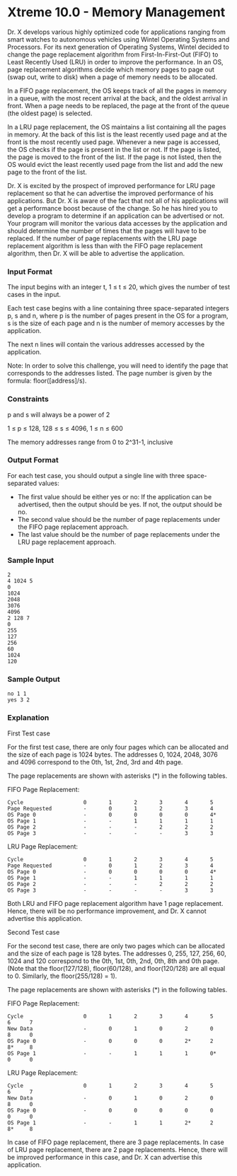 # Xtreme 10.0 - Memory Management

Dr. X develops various highly optimized code for applications ranging from smart watches to autonomous vehicles using Wintel Operating Systems and Processors. For its next generation of Operating Systems, Wintel decided to change the page replacement algorithm from First-In-First-Out (FIFO) to Least Recently Used (LRU) in order to improve the performance. In an OS, page replacement algorithms decide which memory pages to page out (swap out, write to disk) when a page of memory needs to be allocated.

In a FIFO page replacement, the OS keeps track of all the pages in memory in a queue, with the most recent arrival at the back, and the oldest arrival in front. When a page needs to be replaced, the page at the front of the queue (the oldest page) is selected.

In a LRU page replacement, the OS maintains a list containing all the pages in memory. At the back of this list is the least recently used page and at the front is the most recently used page. Whenever a new page is accessed, the OS checks if the page is present in the list or not. If the page is listed, the page is moved to the front of the list. If the page is not listed, then the OS would evict the least recently used page from the list and add the new page to the front of the list.

Dr. X is excited by the prospect of improved performance for LRU page replacement so that he can advertise the improved performance of his applications. But Dr. X is aware of the fact that not all of his applications will get a performance boost because of the change. So he has hired you to develop a program to determine if an application can be advertised or not. Your program will monitor the various data accesses by the application and should determine the number of times that the pages will have to be replaced. If the number of page replacements with the LRU page replacement algorithm is less than with the FIFO page replacement algorithm, then Dr. X will be able to advertise the application.

### Input Format

The input begins with an integer t, 1 ≤ t ≤ 20, which gives the number of test cases in the input.

Each test case begins with a line containing three space-separated integers p, s and n, where p is the number of pages present in the OS for a program, s is the size of each page and n is the number of memory accesses by the application.

The next n lines will contain the various addresses accessed by the application.

Note: In order to solve this challenge, you will need to identify the page that corresponds to the addresses listed. The page number is given by the formula: floor([address]/s).

### Constraints

p and s will always be a power of 2

1 ≤ p ≤ 128, 128 ≤ s ≤ 4096, 1 ≤ n ≤ 600

The memory addresses range from 0 to 2^31-1, inclusive

### Output Format

For each test case, you should output a single line with three space-separated values:

* The first value should be either yes or no: If the application can be advertised, then the output should be yes. If not, the output should be no.
* The second value should be the number of page replacements under the FIFO page replacement approach.
* The last value should be the number of page replacements under the LRU page replacement approach.

### Sample Input

```
2
4 1024 5
0
1024
2048
3076
4096
2 128 7
0
255
127
256
60
1024
120
```

### Sample Output

```
no 1 1
yes 3 2
```

### Explanation

First Test case

For the first test case, there are only four pages which can be allocated and the size of each page is 1024 bytes. The addresses 0, 1024, 2048, 3076 and 4096 correspond to the 0th, 1st, 2nd, 3rd and 4th page.

The page replacements are shown with asterisks (*) in the following tables.

FIFO Page Replacement:

```
Cycle                   0       1       2       3       4       5
Page Requested          -       0       1       2       3       4
OS Page 0               -       0       0       0       0       4*
OS Page 1               -       -       1       1       1       1
OS Page 2               -       -       -       2       2       2
OS Page 3               -       -       -       -       3       3
```

LRU Page Replacement:

```
Cycle                   0       1       2       3       4       5
Page Requested          -       0       1       2       3       4
OS Page 0               -       0       0       0       0       4*
OS Page 1               -       -       1       1       1       1
OS Page 2               -       -       -       2       2       2
OS Page 3               -       -       -       -       3       3
```

Both LRU and FIFO page replacement algorithm have 1 page replacement. Hence, there will be no performance improvement, and Dr. X cannot advertise this application.

Second Test case

For the second test case, there are only two pages which can be allocated and the size of each page is 128 bytes. The addresses 0, 255, 127, 256, 60, 1024 and 120 correspond to the 0th, 1st, 0th, 2nd, 0th, 8th and 0th page. (Note that the floor(127/128), floor(60/128), and floor(120/128) are all equal to 0. Similarly, the floor(255/128) = 1).

The page replacements are shown with asterisks (*) in the following tables.

FIFO Page Replacement:

```
Cycle                   0       1       2       3       4       5       6      7
New Data                -       0       1       0       2       0       8      0
OS Page 0               -       0       0       0       2*      2       8*     8
OS Page 1               -       -       1       1       1       0*      0      0
```

LRU Page Replacement:

```
Cycle                   0       1       2       3       4       5       6      7
New Data                -       0       1       0       2       0       8      0
OS Page 0               -       0       0       0       0       0       0      0
OS Page 1               -       -       1       1       2*      2       8*     8
```

In case of FIFO page replacement, there are 3 page replacements. In case of LRU page replacement, there are 2 page replacements. Hence, there will be improved performance in this case, and Dr. X can advertise this application.